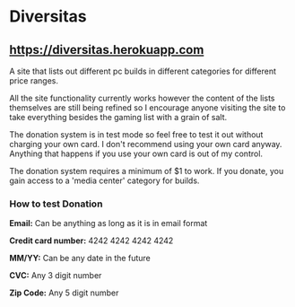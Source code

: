 # Diversitas
## https://diversitas.herokuapp.com

A site that lists out different pc builds in different categories for different price ranges.

All the site functionality currently works however the content of the lists themselves are still being refined so I encourage anyone visiting the site to take everything besides the gaming list with a grain of salt.

The donation system is in test mode so feel free to test it out without charging your own card. I don't recommend using your own card anyway. Anything that happens if you use your own card is out of my control.

The donation system requires a minimum of $1 to work. If you donate, you gain access to a 'media center' category for builds.

### How to test Donation

__Email:__ Can be anything as long as it is in email format

__Credit card number:__ 4242 4242 4242 4242

__MM/YY:__ Can be any date in the future

__CVC:__ Any 3 digit number

__Zip Code:__ Any 5 digit number
